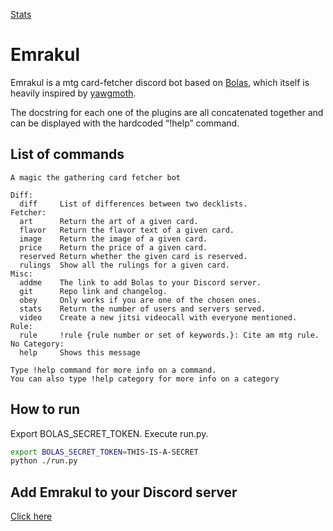 [Stats](https://discord.com/api/oauth2/authorize?client_id=850633920012877874&permissions=0&scope=bot)

# Emrakul

Emrakul is a mtg card-fetcher discord bot based on [Bolas](https://github.com/theneosloth/Bolas), which itself is heavily inspired by [yawgmoth](https://github.com/Lerker3/yawgmoth).

The docstring for each one of the plugins are all concatenated together and can be displayed with the hardcoded “!help” command.

## List of commands

``` 
A magic the gathering card fetcher bot

Diff:
  diff     List of differences between two decklists.
Fetcher:
  art      Return the art of a given card.
  flavor   Return the flavor text of a given card.
  image    Return the image of a given card.
  price    Return the price of a given card.
  reserved Return whether the given card is reserved.
  rulings  Show all the rulings for a given card.
Misc:
  addme    The link to add Bolas to your Discord server.
  git      Repo link and changelog.
  obey     Only works if you are one of the chosen ones.
  stats    Return the number of users and servers served.
  video    Create a new jitsi videocall with everyone mentioned.
Rule:
  rule     !rule {rule number or set of keywords.}: Cite am mtg rule.
​No Category:
  help     Shows this message

Type !help command for more info on a command.
You can also type !help category for more info on a category
```

## How to run

Export BOLAS_SECRET_TOKEN. Execute run.py.

```sh
export BOLAS_SECRET_TOKEN=THIS-IS-A-SECRET
python ./run.py

```

## Add Emrakul to your Discord server

[Click here](https://discord.com/api/oauth2/authorize?client_id=850633920012877874&permissions=0&scope=bot)
